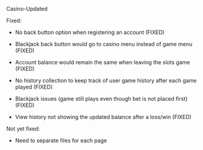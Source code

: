 Casino-Updated

Fixed:

- No back button option when registering an account (FIXED)

- Blackjack back button would go to casino menu instead of game menu (FIXED)

- Account balance would remain the same when leaving the slots game (FIXED)

- No history collection to keep track of user game history after each game played (FIXED)

- Blackjack issues (game still plays even though bet is not placed first) (FIXED)

- View history not showing the updated balance after a loss/win (FIXED)


Not yet fixed:

- Need to separate files for each page

